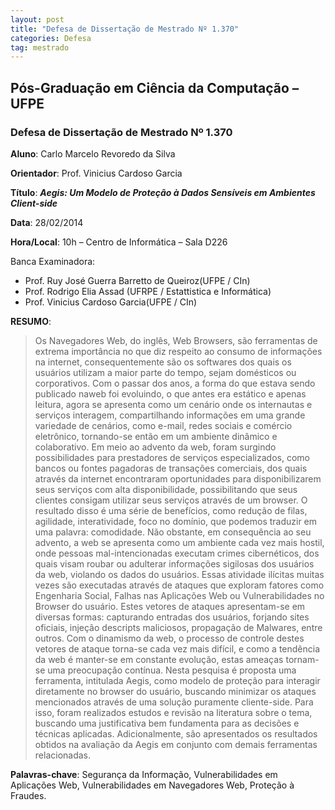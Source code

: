 ```yaml
---
layout: post
title: "Defesa de Dissertação de Mestrado Nº 1.370"
categories: Defesa
tag: mestrado
---
```


## Pós-Graduação em Ciência da Computação – UFPE

### Defesa de Dissertação de Mestrado Nº 1.370

**Aluno**: Carlo Marcelo Revoredo da Silva

**Orientador**: Prof. Vinicius Cardoso Garcia

**Título**: _**Aegis: Um Modelo de Proteção à Dados Sensíveis em Ambientes Client-side**_

**Data**: 28/02/2014

**Hora/Local**: 10h  – Centro de Informática – Sala D226

Banca Examinadora:

* Prof. Ruy José Guerra Barretto de Queiroz(UFPE / CIn)
* Prof. Rodrigo Elia Assad (UFRPE / Estattistica e Informática)
* Prof. Vinicius Cardoso Garcia(UFPE / CIn)

**RESUMO**:

> Os Navegadores Web, do inglês, Web Browsers, são ferramentas de extrema importância no que diz respeito ao consumo de informações na internet, consequentemente são os softwares dos quais os usuários utilizam a maior parte do tempo, sejam domésticos ou corporativos. Com o passar dos anos, a forma do que estava sendo publicado naweb foi evoluindo, o que antes era estático e apenas leitura, agora se apresenta como um cenário onde os internautas e serviços interagem, compartilhando informações em uma grande variedade de cenários, como e-mail, redes sociais e comércio eletrônico, tornando-se então em um ambiente dinâmico e colaborativo. Em meio ao advento da web, foram surgindo possibilidades para prestadores de serviços especializados, como bancos ou fontes pagadoras de transações comerciais, dos quais através da internet encontraram oportunidades para disponibilizarem seus serviços com alta disponibilidade, possibilitando que seus clientes consigam utilizar seus serviços através de um browser. O resultado disso é uma série de benefícios, como redução de filas, agilidade, interatividade, foco no domínio, que podemos traduzir em uma palavra: comodidade. Não obstante, em consequência ao seu advento, a web se apresenta como um ambiente cada vez mais hostil, onde pessoas mal-intencionadas executam crimes cibernéticos, dos quais visam roubar ou adulterar informações sigilosas dos usuários da web, violando os dados do usuários. Essas atividade ilícitas muitas vezes são executadas através de ataques que exploram fatores como Engenharia Social, Falhas nas Aplicações Web ou Vulnerabilidades no Browser do usuário. Estes vetores de ataques apresentam-se em diversas formas: capturando entradas dos usuários, forjando sites oficiais, injeção descripts maliciosos, propagação de Malwares, entre outros. Com o dinamismo da web, o processo de controle destes vetores de ataque torna-se cada vez mais difícil, e como a tendência da web é manter-se em constante evolução, estas ameaças tornam-se uma preocupação contínua. Nesta pesquisa é proposta uma ferramenta, intitulada Aegis, como modelo de proteção para interagir diretamente no browser do usuário, buscando minimizar os ataques mencionados através de uma solução puramente cliente-side. Para isso, foram realizados estudos e revisão na literatura sobre o tema, buscando uma justificativa bem fundamenta para as decisões e técnicas aplicadas. Adicionalmente, são apresentados os resultados obtidos na avaliação da Aegis em conjunto com demais ferramentas relacionadas.

**Palavras-chave**: Segurança da Informação, Vulnerabilidades em Aplicações Web, Vulnerabilidades em Navegadores Web, Proteção à Fraudes.